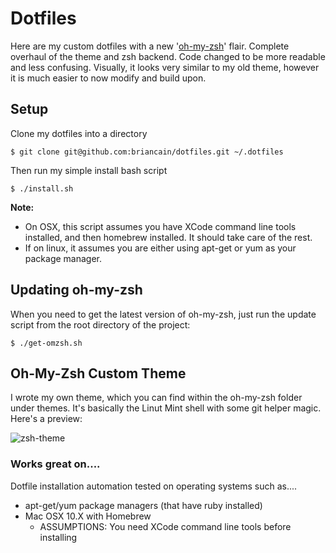 # Dotfiles

Here are my custom dotfiles with a new '[oh-my-zsh](https://github.com/robbyrussell/oh-my-zsh)' flair. Complete overhaul of the theme and zsh backend. Code changed to be more readable and less confusing. Visually, it looks very similar to my old theme, however it is much easier to now modify and build upon.

## Setup

Clone my dotfiles into a directory

    $ git clone git@github.com:briancain/dotfiles.git ~/.dotfiles

Then run my simple install bash script

    $ ./install.sh

__Note:__

- On OSX, this script assumes you have XCode command line tools installed, and then homebrew installed. It should take care of the rest.
- If on linux, it assumes you are either using apt-get or yum as your package manager.

## Updating oh-my-zsh

When you need to get the latest version of oh-my-zsh, just run the update script from the root directory of the project:

    $ ./get-omzsh.sh

## Oh-My-Zsh Custom Theme

I wrote my own theme, which you can find within the oh-my-zsh folder under themes. It's basically the Linut Mint shell with some git helper magic. Here's a preview:

![zsh-theme](http://i.imgur.com/WdGWogr.png)

### Works great on....

Dotfile installation automation tested on operating systems such as....

- apt-get/yum package managers (that have ruby installed)
- Mac OSX 10.X with Homebrew
  + ASSUMPTIONS: You need XCode command line tools before installing
